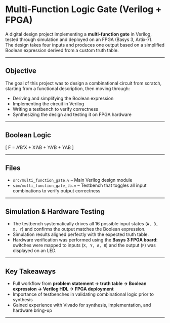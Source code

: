 # Multi-Function Logic Gate (Verilog + FPGA)

A digital design project implementing a **multi-function gate** in Verilog, tested through simulation and deployed on an FPGA (Basys 3, Artix-7).  
The design takes four inputs and produces one output based on a simplified Boolean expression derived from a custom truth table.  

---

## Objective
The goal of this project was to design a combinational circuit from scratch, starting from a functional description, then moving through:
- Deriving and simplifying the Boolean expression  
- Implementing the circuit in Verilog  
- Writing a testbench to verify correctness  
- Synthesizing the design and testing it on FPGA hardware  

---

## Boolean Logic
\[
F = A’B’X + X’AB + YA’B + YAB
\]

---

## Files
- `src/multi_function_gate.v` – Main Verilog design module  
- `sim/multi_function_gate_tb.v` – Testbench that toggles all input combinations to verify output correctness  

---

## Simulation & Hardware Testing
- The testbench systematically drives all 16 possible input states (`A, B, X, Y`) and confirms the output matches the Boolean expression.  
- Simulation results aligned perfectly with the expected truth table.  
- Hardware verification was performed using the **Basys 3 FPGA board**: switches were mapped to inputs (`X, Y, A, B`) and the output (`F`) was displayed on an LED.  

---

## Key Takeaways
- Full workflow from **problem statement → truth table → Boolean expression → Verilog HDL → FPGA deployment**  
- Importance of testbenches in validating combinational logic prior to synthesis  
- Gained experience with Vivado for synthesis, implementation, and hardware bring-up  

---

